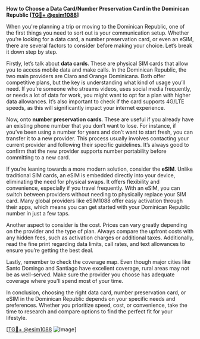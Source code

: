 **How to Choose a Data Card/Number Preservation Card in the Dominican Republic [[TG💪+ @esim1088](https://t.me/s/esim1088)]**

When you're planning a trip or moving to the Dominican Republic, one of the first things you need to sort out is your communication setup. Whether you’re looking for a data card, a number preservation card, or even an eSIM, there are several factors to consider before making your choice. Let’s break it down step by step.

Firstly, let’s talk about **data cards**. These are physical SIM cards that allow you to access mobile data and make calls. In the Dominican Republic, the two main providers are Claro and Orange Dominicana. Both offer competitive plans, but the key is understanding what kind of usage you’ll need. If you’re someone who streams videos, uses social media frequently, or needs a lot of data for work, you might want to opt for a plan with higher data allowances. It’s also important to check if the card supports 4G/LTE speeds, as this will significantly impact your internet experience.

Now, onto **number preservation cards**. These are useful if you already have an existing phone number that you don’t want to lose. For instance, if you’ve been using a number for years and don’t want to start fresh, you can transfer it to a new provider. This process usually involves contacting your current provider and following their specific guidelines. It’s always good to confirm that the new provider supports number portability before committing to a new card.

If you’re leaning towards a more modern solution, consider the **eSIM**. Unlike traditional SIM cards, an eSIM is embedded directly into your device, eliminating the need for physical swaps. It offers flexibility and convenience, especially if you travel frequently. With an eSIM, you can switch between providers without needing to physically replace your SIM card. Many global providers like eSIM1088 offer easy activation through their apps, which means you can get started with your Dominican Republic number in just a few taps.

Another aspect to consider is the cost. Prices can vary greatly depending on the provider and the type of plan. Always compare the upfront costs with any hidden fees, such as activation charges or additional taxes. Additionally, read the fine print regarding data limits, call rates, and text allowances to ensure you’re getting the best deal.

Lastly, remember to check the coverage map. Even though major cities like Santo Domingo and Santiago have excellent coverage, rural areas may not be as well-served. Make sure the provider you choose has adequate coverage where you’ll spend most of your time.

In conclusion, choosing the right data card, number preservation card, or eSIM in the Dominican Republic depends on your specific needs and preferences. Whether you prioritize speed, cost, or convenience, take the time to research and compare options to find the perfect fit for your lifestyle.

[[TG💪+ @esim1088](https://t.me/s/esim1088) ![Image](https://i.postimg.cc/Y0z9fWf4/image.png)]